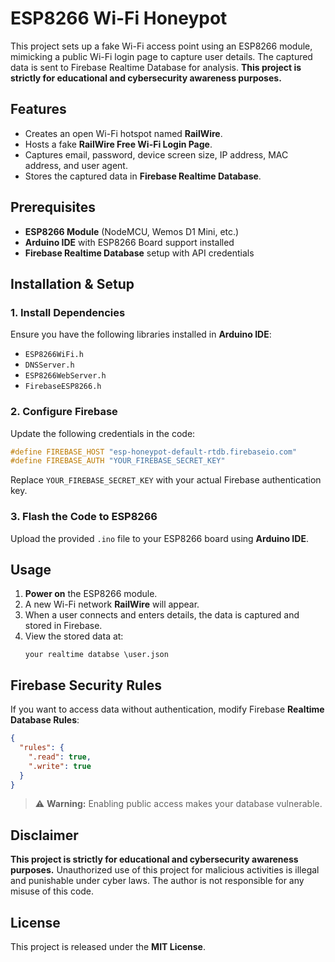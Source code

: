 # ESP8266 Wi-Fi Honeypot

This project sets up a fake Wi-Fi access point using an ESP8266 module, mimicking a public Wi-Fi login page to capture user details. The captured data is sent to Firebase Realtime Database for analysis. **This project is strictly for educational and cybersecurity awareness purposes.**

## Features
- Creates an open Wi-Fi hotspot named **RailWire**.
- Hosts a fake **RailWire Free Wi-Fi Login Page**.
- Captures email, password, device screen size, IP address, MAC address, and user agent.
- Stores the captured data in **Firebase Realtime Database**.

## Prerequisites
- **ESP8266 Module** (NodeMCU, Wemos D1 Mini, etc.)
- **Arduino IDE** with ESP8266 Board support installed
- **Firebase Realtime Database** setup with API credentials

## Installation & Setup
### 1. Install Dependencies
Ensure you have the following libraries installed in **Arduino IDE**:
- `ESP8266WiFi.h`
- `DNSServer.h`
- `ESP8266WebServer.h`
- `FirebaseESP8266.h`

### 2. Configure Firebase
Update the following credentials in the code:
```cpp
#define FIREBASE_HOST "esp-honeypot-default-rtdb.firebaseio.com"  
#define FIREBASE_AUTH "YOUR_FIREBASE_SECRET_KEY"
```
Replace `YOUR_FIREBASE_SECRET_KEY` with your actual Firebase authentication key.

### 3. Flash the Code to ESP8266
Upload the provided `.ino` file to your ESP8266 board using **Arduino IDE**.

## Usage
1. **Power on** the ESP8266 module.
2. A new Wi-Fi network **RailWire** will appear.
3. When a user connects and enters details, the data is captured and stored in Firebase.
4. View the stored data at:
   ```
   your realtime databse \user.json
   ```

## Firebase Security Rules
If you want to access data without authentication, modify Firebase **Realtime Database Rules**:
```json
{
  "rules": {
    ".read": true,
    ".write": true
  }
}
```
> ⚠️ **Warning:** Enabling public access makes your database vulnerable.

## Disclaimer
**This project is strictly for educational and cybersecurity awareness purposes.** Unauthorized use of this project for malicious activities is illegal and punishable under cyber laws. The author is not responsible for any misuse of this code.

## License
This project is released under the **MIT License**.

